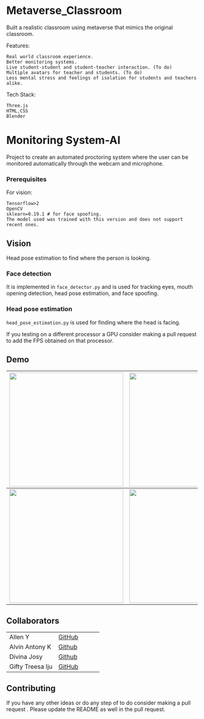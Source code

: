 
# Metaverse_Classroom
Built a realistic classroom using metaverse that  mimics the original classroom. 

Features:
```
Real world classroom experience.
Better monitoring systems.
Live student-student and student-teacher interaction. (To do)
Multiple avatars for teacher and students. (To do)
Less mental stress and feelings of isolation for students and teachers alike.
```
Tech Stack:
```
Three.js
HTML,CSS
Blender
```
# Monitoring System-AI

Project to create an automated proctoring system where the user can be monitored automatically through the webcam and microphone. 
### Prerequisites

For vision:
```
Tensorflow>2
OpenCV
sklearn=0.19.1 # for face spoofing. 
The model used was trained with this version and does not support recent ones.
```

## Vision
 Head pose estimation to find where the person is looking.


### Face detection
It is implemented in `face_detector.py` and is used for tracking eyes, mouth opening detection, head pose estimation, and face spoofing.

### Head pose estimation
`head_pose_estimation.py` is used for finding where the head is facing.

If you testing on a different processor a GPU consider making a pull request to add the FPS obtained on that processor.

## Demo

| <img src="https://github.com/Alleny244/Metaverse_Classroom/assets/56961826/baa58e66-792a-43aa-9c0b-a529272d25fb"  width="300" height="300"> | <img src="https://github.com/Alleny244/Metaverse_Classroom/assets/56961826/aa3bc7d1-5a1a-40a6-bfa7-36733158c2cd"  width="300" height="300">                        |
| ----------------------------------- | ----------------------------------- |
| <img src="https://github.com/Alleny244/Metaverse_Classroom/assets/56961826/4e987197-3a94-432c-beb8-3ff22d336917"  width="300" height="300"> | <img src="https://github.com/Alleny244/Metaverse_Classroom/assets/56961826/baa58e66-792a-43aa-9c0b-a529272d25fb"  width="300" height="300">  |


  
## Collaborators
  | |  |  |  |  |
  | ------------- | ------------- | ------------- | ------------- | ------------- |
  | Allen Y| [GitHub](https://github.com/Alleny244) | 
   |      Alvin Antony  K | [Github](https://github.com/alvinantonyk) |
  |      Divina Josy | [Github](https://github.com/diina7) |
  |    Gifty Treesa Iju   | [GitHub](https://github.com/Giffff) | 



## Contributing

If you have any other ideas or do any step of to do consider making a pull request . Please update the README as well in the pull request.


